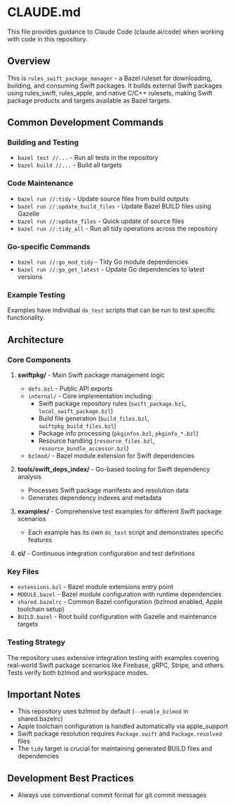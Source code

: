 # CLAUDE.md

This file provides guidance to Claude Code (claude.ai/code) when working with code in this
repository.

## Overview

This is `rules_swift_package_manager` - a Bazel ruleset for downloading, building, and consuming
Swift packages. It builds external Swift packages using rules_swift, rules_apple, and native C/C++
rulesets, making Swift package products and targets available as Bazel targets.

## Common Development Commands

### Building and Testing

- `bazel test //...` - Run all tests in the repository
- `bazel build //...` - Build all targets

### Code Maintenance

- `bazel run //:tidy` - Update source files from build outputs
- `bazel run //:update_build_files` - Update Bazel BUILD files using Gazelle
- `bazel run //:update_files` - Quick update of source files
- `bazel run //:tidy_all` - Run all tidy operations across the repository

### Go-specific Commands

- `bazel run //:go_mod_tidy` - Tidy Go module dependencies
- `bazel run //:go_get_latest` - Update Go dependencies to latest versions

### Example Testing

Examples have individual `do_test` scripts that can be run to test specific functionality.

## Architecture

### Core Components

1. **swiftpkg/** - Main Swift package management logic

   - `defs.bzl` - Public API exports
   - `internal/` - Core implementation including:
     - Swift package repository rules (`swift_package.bzl`, `local_swift_package.bzl`)
     - Build file generation (`build_files.bzl`, `swiftpkg_build_files.bzl`)
     - Package info processing (`pkginfos.bzl`, `pkginfo_*.bzl`)
     - Resource handling (`resource_files.bzl`, `resource_bundle_accessor.bzl`)
   - `bzlmod/` - Bazel module extension for Swift dependencies

2. **tools/swift_deps_index/** - Go-based tooling for Swift dependency analysis

   - Processes Swift package manifests and resolution data
   - Generates dependency indexes and metadata

3. **examples/** - Comprehensive test examples for different Swift package scenarios

   - Each example has its own `do_test` script and demonstrates specific features

4. **ci/** - Continuous integration configuration and test definitions

### Key Files

- `extensions.bzl` - Bazel module extensions entry point
- `MODULE.bazel` - Bazel module configuration with runtime dependencies
- `shared.bazelrc` - Common Bazel configuration (bzlmod enabled, Apple toolchain setup)
- `BUILD.bazel` - Root build configuration with Gazelle and maintenance targets

### Testing Strategy

The repository uses extensive integration testing with examples covering real-world Swift package
scenarios like Firebase, gRPC, Stripe, and others. Tests verify both bzlmod and workspace modes.

## Important Notes

- This repository uses bzlmod by default (`--enable_bzlmod` in shared.bazelrc)
- Apple toolchain configuration is handled automatically via apple_support
- Swift package resolution requires `Package.swift` and `Package.resolved` files
- The `tidy` target is crucial for maintaining generated BUILD files and dependencies

## Development Best Practices

- Always use conventional commit format for git commit messages